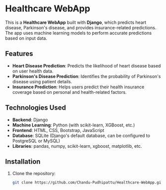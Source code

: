 # Healthcare WebApp

This is a **Healthcare WebApp** built with **Django**, which predicts heart disease, Parkinson's disease, and provides insurance-related predictions. The app uses machine learning models to perform accurate predictions based on input data.

## Features

- **Heart Disease Prediction**: Predicts the likelihood of heart disease based on user health data.
- **Parkinson's Disease Prediction**: Identifies the probability of Parkinson's disease using patient details.
- **Insurance Prediction**: Helps users predict their health insurance coverage based on personal and health-related factors.

## Technologies Used

- **Backend**: Django
- **Machine Learning**: Python (with scikit-learn, XGBoost, etc.)
- **Frontend**: HTML, CSS, Bootstrap, JavaScript
- **Database**: SQLite (Django's default database, can be configured to PostgreSQL or MySQL)
- **Libraries**: pandas, numpy, scikit-learn, xgboost, matplotlib, etc.
  
## Installation

1. Clone the repository:

   ```bash
   git clone https://github.com/Chandu-Pudhipattu/Healthcare-WebApp.git
